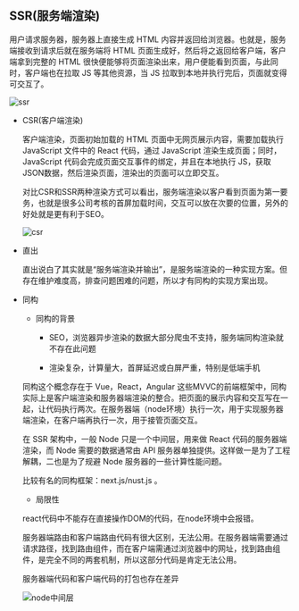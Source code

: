## SSR(服务端渲染)

用户请求服务器，服务器上直接生成 HTML 内容并返回给浏览器。也就是，服务端接收到请求后就在服务端将 HTML 页面生成好，然后将之返回给客户端，客户端拿到完整的 HTML 很快便能够将页面渲染出来，用户便能看到页面，与此同时，客户端也在拉取 JS 等其他资源，当 JS 拉取到本地并执行完后，页面就变得可交互了。

![ssr](../images/ssr.png)

* CSR(客户端渲染)

  客户端渲染，页面初始加载的 HTML 页面中无网页展示内容，需要加载执行JavaScript 文件中的 React 代码，通过 JavaScript 渲染生成页面；同时，JavaScript 代码会完成页面交互事件的绑定，并且在本地执行 JS，获取JSON数据，然后渲染页面，渲染出的页面可以立即交互。
  
  对比CSR和SSR两种渲染方式可以看出，服务端渲染以客户看到页面为第一要务，也就是很多公司考核的首屏加载时间，交互可以放在次要的位置，另外的好处就是更有利于SEO。

  ![csr](../images/csr.png)

* 直出

  直出说白了其实就是“服务端渲染并输出”，是服务端渲染的一种实现方案。但存在维护难度高，排查问题困难的问题，所以才有同构的实现方案出现。

* 同构

  - 同构的背景

    + SEO，浏览器异步渲染的数据大部分爬虫不支持，服务端同构渲染就不存在此问题

    + 渲染复杂，计算量大，首屏延迟或白屏严重，特别是低端手机

  同构这个概念存在于 Vue，React，Angular 这些MVVC的前端框架中，同构实际上是客户端渲染和服务器端渲染的整合。把页面的展示内容和交互写在一起，让代码执行两次。在服务器端（node环境）执行一次，用于实现服务器端渲染，在客户端再执行一次，用于接管页面交互。

  在 SSR 架构中，一般 Node 只是一个中间层，用来做 React 代码的服务器端渲染，而 Node 需要的数据通常由 API 服务器单独提供。这样做一是为了工程解耦，二也是为了规避 Node 服务器的一些计算性能问题。

  比较有名的同构框架：next.js/nust.js 。

  - 局限性

  react代码中不能存在直接操作DOM的代码，在node环境中会报错。

  服务器端路由和客户端路由代码有很大区别，无法公用。在服务器端需要通过请求路径，找到路由组件，而在客户端需通过浏览器中的网址，找到路由组件，是完全不同的两套机制，所以这部分代码是肯定无法公用。

  服务器端代码和客户端代码的打包也存在差异

  ![node中间层](../images/node中间层.png)

